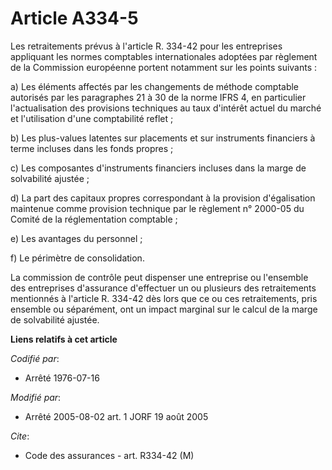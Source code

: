 # Article A334-5

Les retraitements prévus à l'article R. 334-42 pour les entreprises appliquant les normes comptables internationales adoptées
par règlement de la Commission européenne portent notamment sur les points suivants :

a) Les éléments affectés par les changements de méthode comptable autorisés par les paragraphes 21 à 30 de la norme IFRS 4,
en particulier l'actualisation des provisions techniques au taux d'intérêt actuel du marché et l'utilisation d'une
comptabilité reflet ;

b) Les plus-values latentes sur placements et sur instruments financiers à terme incluses dans les fonds propres ;

c) Les composantes d'instruments financiers incluses dans la marge de solvabilité ajustée ;

d) La part des capitaux propres correspondant à la provision d'égalisation maintenue comme provision technique par le
règlement n° 2000-05 du Comité de la réglementation comptable ;

e) Les avantages du personnel ;

f) Le périmètre de consolidation.

La commission de contrôle peut dispenser une entreprise ou l'ensemble des entreprises d'assurance d'effectuer un ou plusieurs
des retraitements mentionnés à l'article R. 334-42 dès lors que ce ou ces retraitements, pris ensemble ou séparément, ont un
impact marginal sur le calcul de la marge de solvabilité ajustée.

**Liens relatifs à cet article**

_Codifié par_:

  - Arrêté 1976-07-16

_Modifié par_:

  - Arrêté 2005-08-02 art. 1 JORF 19 août 2005

_Cite_:

  - Code des assurances - art. R334-42 (M)
